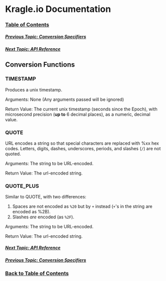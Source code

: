 # Kragle.io Documentation

### [Table of Contents](../README.md)

##### [Previous Topic: Conversion Specifiers](./Conversion_Specifiers.md)

##### [Next Topic: API Reference](../../../tree/master/API_Reference)

## Conversion Functions

### TIMESTAMP

Produces a unix timestamp.

Arguments: None (Any arguments passed will be ignored)

Return Value: The current unix timestamp (seconds since the Epoch), with microsecond precision (**up to** 6 decimal places), as a numeric, decimal value.

### QUOTE

URL encodes a string so that special characters are replaced with %xx hex codes. Letters, digits, dashes, underscores, periods, and slashes (`/`) are not quoted.

Arguments: The string to be URL-encoded.

Return Value: The url-encoded string.

### QUOTE_PLUS

Similar to QUOTE, with two differences:
1. Spaces are not encoded as `%20` but by `+` instead (`+`'s in the string are encoded as %2B).
1. Slashes *are* encoded (as `%2F`).

Arguments: The string to be URL-encoded.

Return Value: The url-encoded string.

##### [Next Topic: API Reference](../../../tree/master/API_Reference)

##### [Previous Topic: Conversion Specifiers](./Conversion_Specifiers.md)

### [Back to Table of Contents](../README.md)

